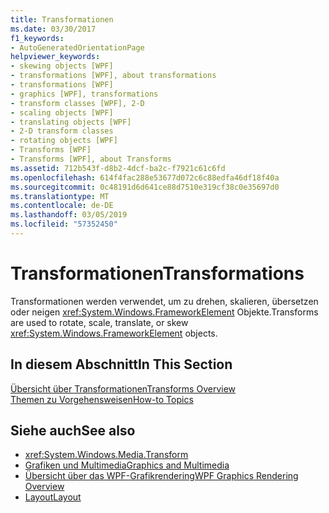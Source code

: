 ```yaml
---
title: Transformationen
ms.date: 03/30/2017
f1_keywords:
- AutoGeneratedOrientationPage
helpviewer_keywords:
- skewing objects [WPF]
- transformations [WPF], about transformations
- transformations [WPF]
- graphics [WPF], transformations
- transform classes [WPF], 2-D
- scaling objects [WPF]
- translating objects [WPF]
- 2-D transform classes
- rotating objects [WPF]
- Transforms [WPF]
- Transforms [WPF], about Transforms
ms.assetid: 712b543f-d8b2-4dcf-ba2c-f7921c61c6fd
ms.openlocfilehash: 614f4fac288e53677d072c6c88edfa46df18f40a
ms.sourcegitcommit: 0c48191d6d641ce88d7510e319cf38c0e35697d0
ms.translationtype: MT
ms.contentlocale: de-DE
ms.lasthandoff: 03/05/2019
ms.locfileid: "57352450"
---
```

# <a name="transformations"></a><span data-ttu-id="c9c34-102">Transformationen</span><span class="sxs-lookup"><span data-stu-id="c9c34-102">Transformations</span></span>
<span data-ttu-id="c9c34-103">Transformationen werden verwendet, um zu drehen, skalieren, übersetzen oder neigen <xref:System.Windows.FrameworkElement> Objekte.</span><span class="sxs-lookup"><span data-stu-id="c9c34-103">Transforms are used to rotate, scale, translate, or skew <xref:System.Windows.FrameworkElement> objects.</span></span>  
  
## <a name="in-this-section"></a><span data-ttu-id="c9c34-104">In diesem Abschnitt</span><span class="sxs-lookup"><span data-stu-id="c9c34-104">In This Section</span></span>  
 [<span data-ttu-id="c9c34-105">Übersicht über Transformationen</span><span class="sxs-lookup"><span data-stu-id="c9c34-105">Transforms Overview</span></span>](transforms-overview.md)  
 [<span data-ttu-id="c9c34-106">Themen zu Vorgehensweisen</span><span class="sxs-lookup"><span data-stu-id="c9c34-106">How-to Topics</span></span>](transformations-how-to-topics.md)  
  
## <a name="see-also"></a><span data-ttu-id="c9c34-107">Siehe auch</span><span class="sxs-lookup"><span data-stu-id="c9c34-107">See also</span></span>
- <xref:System.Windows.Media.Transform>
- [<span data-ttu-id="c9c34-108">Grafiken und Multimedia</span><span class="sxs-lookup"><span data-stu-id="c9c34-108">Graphics and Multimedia</span></span>](index.md)
- [<span data-ttu-id="c9c34-109">Übersicht über das WPF-Grafikrendering</span><span class="sxs-lookup"><span data-stu-id="c9c34-109">WPF Graphics Rendering Overview</span></span>](wpf-graphics-rendering-overview.md)
- [<span data-ttu-id="c9c34-110">Layout</span><span class="sxs-lookup"><span data-stu-id="c9c34-110">Layout</span></span>](../advanced/layout.md)
